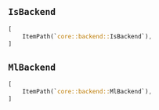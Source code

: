 ## `IsBackend`

```rust
[
    ItemPath(`core::backend::IsBackend`),
]
```

## `MlBackend`

```rust
[
    ItemPath(`core::backend::MlBackend`),
]
```
